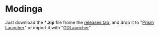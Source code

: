# Modinga

Just download the ***.zip** file frome the [releases tab](https://github.com/sephiroth1993/Modinga-FORGE-MC-1-19-2/releases/latest), and drop it to "[Prism Launcher](https://prismlauncher.org)" or import it with "[GDLauncher](https://gdlauncher.com)"
